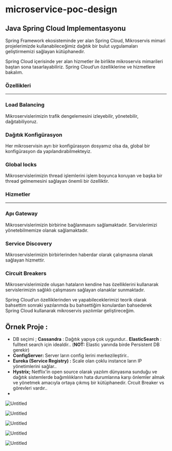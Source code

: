 # microservice-poc-design
## Java Spring Cloud Implementasyonu

Spring Framework ekosisteminde yer alan Spring Cloud, Mikroservis mimari projelerimizde kullanabileceğimiz dağıtık bir bulut uygulamaları geliştirmemizi sağlayan kütüphanedir.

Spring Cloud içerisinde yer alan hizmetler ile birlikte mikroservis mimarileri baştan sona tasarlayabiliriz. Spring Cloud’un özelliklerine ve hizmetlere bakalım.

### **Özellikleri**

---

### **Load Balancing**

Mikroservislerimizin trafik dengelemesini izleyebilir, yönetebilir, dağıtabiliyoruz.

### **Dağıtık Konfigürasyon**

Her mikroservisin ayrı bir konfigürasyon dosyamız olsa da, global bir konfigürasyon da yapılandırabilmekteyiz.

### **Global locks**

Mikroservislerimizin thread işlemlerini işlem boyunca koruyan ve başka bir thread gelmemesini sağlayan önemli bir özelliktir.

### **Hizmetler**

---

### **Apı Gateway**

Mikroservislerimizin birbirine bağlanmasını sağlamaktadır. Servislerimizi yönetebilmemize olanak sağlamaktadır.

### **Service Discovery**

Mikroservislerimizin birbirlerinden haberdar olarak çalışmasına olanak sağlayan hizmettir.

### **Circuit Breakers**

Mikroservislerimizde oluşan hataların kendine has özelliklerini kullanarak servislerimizin sağlıklı çalışmasını sağlayan olanaklar sunmaktadır.

Spring Cloud’un özelliklerinden ve yapabileceklerimizi teorik olarak bahsettim sonraki yazılarımda bu bahsettiğim konulardan bahsederek Spring Cloud kullanarak mikroservis yazılımlar geliştireceğim.

## **Örnek Proje :**

- DB seçimi ;
**Cassandra** : Dağıtık yapıya çok uygundur..
**ElasticSearch** : fulltext search için idealdir..  (**NOT:** Elastic yanında birde Persistent DB gerekir)
- **ConfigServer:**  Server ların config lerini merkezileştirir..
- **Eureka (Service Registry) :** Scale olan çoklu instance ların IP yönetimlerini sağlar..
- **Hystrix;**   Netflix'in open source olarak yazılım dünyasına sunduğu ve dağıtık sistemlerde bağımlılıkların hata durumlarına karşı önlemler almak ve yönetmek amacıyla ortaya çıkmış bir kütüphanedir.  Crcuit Breaker vs görevleri vardır..
- 

![Untitled](https://s3-us-west-2.amazonaws.com/secure.notion-static.com/2f667e6c-fa2d-463f-b95f-3c22267d1386/Untitled.png)

![Untitled](https://s3-us-west-2.amazonaws.com/secure.notion-static.com/7fe14041-a051-44cf-8540-a8769d66d6a6/Untitled.png)

![Untitled](https://s3-us-west-2.amazonaws.com/secure.notion-static.com/ac74ad62-e9b2-4c51-a56c-f7863b221178/Untitled.png)

![Untitled](https://s3-us-west-2.amazonaws.com/secure.notion-static.com/b66da863-a064-4609-af57-d363f1230a11/Untitled.png)

![Untitled](https://s3-us-west-2.amazonaws.com/secure.notion-static.com/3fc77345-e02c-4fe3-b817-e65dbd3ef94e/Untitled.png)
